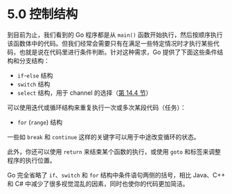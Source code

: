 # 5.0 控制结构

到目前为止，我们看到的 Go 程序都是从 `main()` 函数开始执行，然后按顺序执行该函数体中的代码。但我们经常会需要只有在满足一些特定情况时才执行某些代码，也就是说在代码里进行条件判断。针对这种需求，Go 提供了下面这些条件结构和分支结构：

- `if`-`else` 结构
- `switch` 结构
- `select` 结构，用于 channel 的选择（[第 14.4 节](14.4.md)）

可以使用迭代或循环结构来重复执行一次或多次某段代码（任务）：

- `for` (`range`) 结构

一些如 `break` 和 `continue` 这样的关键字可以用于中途改变循环的状态。

此外，你还可以使用 `return` 来结束某个函数的执行，或使用 `goto` 和标签来调整程序的执行位置。

Go 完全省略了 `if`、`switch` 和 `for` 结构中条件语句两侧的括号，相比 Java、C++ 和 C# 中减少了很多视觉混乱的因素，同时也使你的代码更加简洁。
